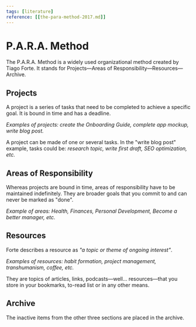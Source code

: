 ```yaml
---
tags: [literature]
reference: [[the-para-method-2017.md]]
---
```


# P.A.R.A. Method

The P.A.R.A. Method is a widely used organizational method created by Tiago Forte. It stands for Projects—Areas of Responsibility—Resources—Archive.

## Projects

A project is a series of tasks that need to be completed to achieve a specific goal. It is bound in time and has a deadline.

*Examples of projects: create the Onboarding Guide, complete app mockup, write blog post.*

A project can be made of one or several tasks. In the "write blog post" example, tasks could be: *research topic, write first draft, SEO optimization, etc.*

## Areas of Responsibility

Whereas projects are bound in time, areas of responsibility have to be maintained indefinitely. They are broader goals that you commit to and can never be marked as "done".

*Example of areas: Health, Finances, Personal Development, Become a better manager, etc.*

## Resources

Forte describes a resource as *"a topic or theme of ongoing interest"*.

*Examples of resources: habit formation, project management, transhumanism, coffee, etc.*

They are topics of articles, links, podcasts—well... resources—that you store in your bookmarks, to-read list or in any other means.

## Archive

The inactive items from the other three sections are placed in the archive.